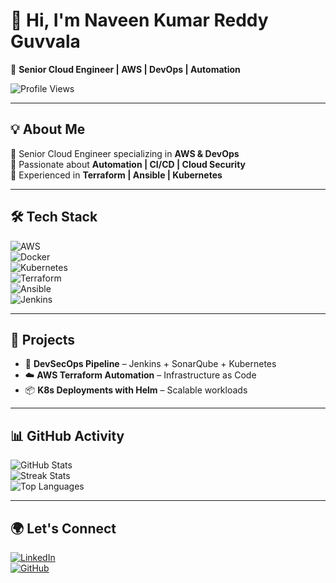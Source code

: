 # 👋 Hi, I'm Naveen Kumar Reddy Guvvala  

🚀 **Senior Cloud Engineer | AWS | DevOps | Automation**  

![Profile Views](https://komarev.com/ghpvc/?username=naveenreddyguvvala&color=blue)  

---

## 💡 About Me  
🔹 Senior Cloud Engineer specializing in **AWS & DevOps**  
🔹 Passionate about **Automation | CI/CD | Cloud Security**  
🔹 Experienced in **Terraform | Ansible | Kubernetes**  

---

## 🛠️ Tech Stack  
![AWS](https://img.shields.io/badge/AWS-FF9900?style=for-the-badge&logo=amazonaws&logoColor=white)  
![Docker](https://img.shields.io/badge/Docker-2496ED?style=for-the-badge&logo=docker&logoColor=white)  
![Kubernetes](https://img.shields.io/badge/Kubernetes-326CE5?style=for-the-badge&logo=kubernetes&logoColor=white)  
![Terraform](https://img.shields.io/badge/Terraform-844FBA?style=for-the-badge&logo=terraform&logoColor=white)  
![Ansible](https://img.shields.io/badge/Ansible-EE0000?style=for-the-badge&logo=ansible&logoColor=white)  
![Jenkins](https://img.shields.io/badge/Jenkins-D24939?style=for-the-badge&logo=jenkins&logoColor=white)  

---

## 📌 Projects  
- 🚀 **DevSecOps Pipeline** – Jenkins + SonarQube + Kubernetes  
- ☁️ **AWS Terraform Automation** – Infrastructure as Code  
- 📦 **K8s Deployments with Helm** – Scalable workloads  

---

## 📊 GitHub Activity  
![GitHub Stats](https://github-readme-stats.vercel.app/api?username=naveenreddyguvvala&show_icons=true&theme=tokyonight)  
![Streak Stats](https://github-readme-streak-stats.herokuapp.com/?user=naveenreddyguvvala&theme=tokyonight)  
![Top Languages](https://github-readme-stats.vercel.app/api/top-langs/?username=naveenreddyguvvala&layout=compact&theme=tokyonight)  

---

## 🌍 Let's Connect  
[![LinkedIn](https://img.shields.io/badge/LinkedIn-0A66C2?style=for-the-badge&logo=linkedin&logoColor=white)](https://linkedin.com/in/naveenreddyguvvala)  
[![GitHub](https://img.shields.io/badge/GitHub-181717?style=for-the-badge&logo=github&logoColor=white)](https://github.com/naveenreddyguvvala)  

